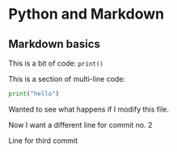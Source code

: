 # Python and Markdown

## Markdown basics

This is a bit of code: `print()`

This is a section of multi-line code:
```python
print("hello")
```

Wanted to see what happens if I modify this file.

Now I want a different line for commit no. 2

Line for third commit